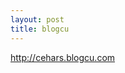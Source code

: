 ```yaml
---
layout: post
title: blogcu
---
```


<a href="http://cehars.blogcu.com//">http://cehars.blogcu.com</a>
